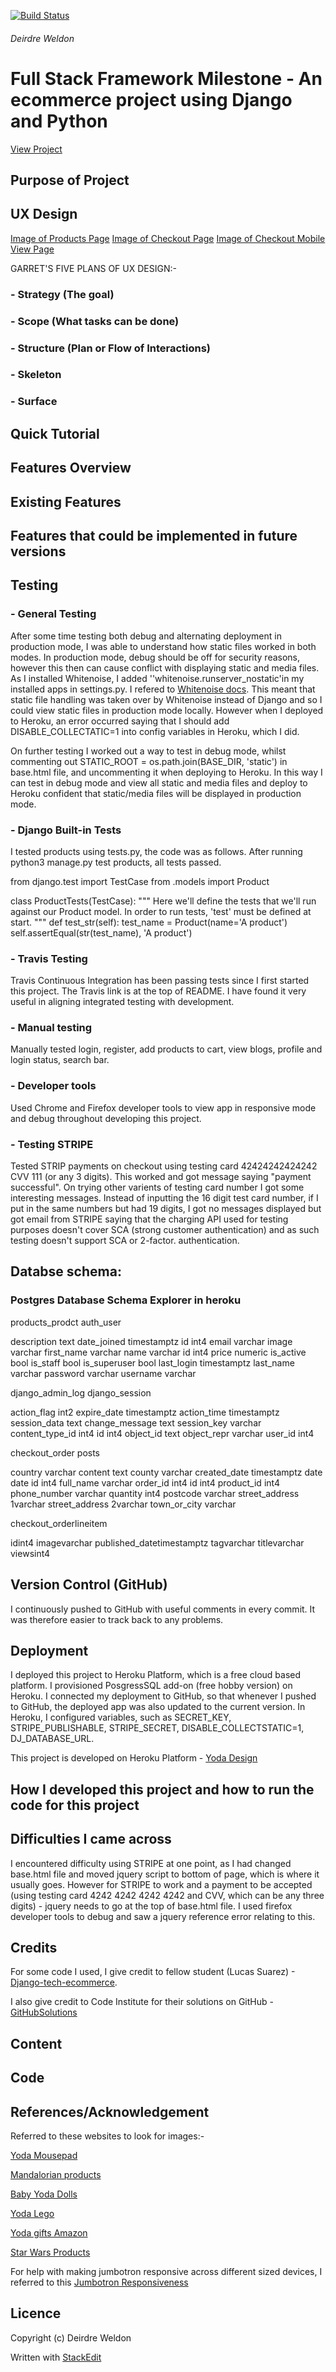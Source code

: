 
[![Build Status](https://travis-ci.org/Deirdre18/yoda-design-ecommerce-app-Milestone4-project.svg?branch=master)](https://travis-ci.org/Deirdre18/yoda-design-ecommerce-app-Milestone4-project)

<h6>Deirdre Weldon</h6>

<h1>Full Stack Framework Milestone - An ecommerce project using Django and Python</h1>

[View Project](https://yoda-design.herokuapp.com/)

## **Purpose of Project**


## **UX Design**

[Image of Products Page](https://github.com/Deirdre18/yoda-design-ecommerce-app-Milestone4-project/blob/master/UX%20Design/Products%20Page.png)
[Image of Checkout Page](https://github.com/Deirdre18/yoda-design-ecommerce-app-Milestone4-project/blob/master/UX%20Design/checkout_mobile_view.png)
[Image of Checkout Mobile View Page](https://github.com/Deirdre18/yoda-design-ecommerce-app-Milestone4-project/blob/master/UX%20Design/checkout_page.png)


GARRET'S FIVE PLANS OF UX DESIGN:-

### - Strategy (The goal)

### - Scope (What tasks can be done)

### - Structure (Plan or Flow of Interactions)

### - Skeleton

### - Surface

## **Quick Tutorial**

## **Features Overview**

## **Existing Features**

## **Features that could be implemented in future versions**

## **Testing**

### - General Testing
After some time testing both debug and alternating deployment in production mode, I was able to understand how static files worked in both modes. In production mode, debug should be off for security reasons, however this then can cause conflict with displaying static and media files. As I installed Whitenoise, I added ''whitenoise.runserver_nostatic'in my installed apps in settings.py. I refered to [Whitenoise docs]("http://whitenoise.evans.io/en/stable/django.html"). This meant that static file handling was taken over by Whitenoise instead of Django and so I could view static files in production mode locally. However when I deployed to Heroku, an error occurred saying that I should add DISABLE_COLLECTATIC=1 into config variables in Heroku, which I did.  

On further testing I worked out a way to test in debug mode, whilst commenting out STATIC_ROOT = os.path.join(BASE_DIR, 'static') in base.html file, and uncommenting it when deploying to Heroku. In this way I can test in debug mode and view all static and media files and deploy to Heroku confident that static/media files will be displayed in production mode.

### - Django Built-in Tests

I tested products using tests.py, the code was as follows. After running python3 manage.py test products, all tests passed.

from django.test import TestCase
from .models import Product

class ProductTests(TestCase):
    """
    Here we'll define the tests that we'll run against our
    Product model. In order to run tests, 'test' must be defined at start.
    """
    def test_str(self):
        test_name = Product(name='A product')
        self.assertEqual(str(test_name), 'A product')

### - Travis Testing

Travis Continuous Integration has been passing tests since I first started this project. The Travis link is at the top of README. I have found it very useful in aligning integrated testing with development.

### - Manual testing

Manually tested login, register, add products to cart, view blogs, profile and login status, search bar.

### - Developer tools

Used Chrome and Firefox developer tools to view app in responsive mode and debug throughout developing this project.

### - Testing STRIPE

Tested STRIP payments on checkout using testing card 42424242424242 CVV 111 (or any 3 digits). This worked and got message saying "payment successful". On trying other varients of testing card number I got some interesting messages. Instead of inputting the 16 digit test card number, if I put in the same numbers but had 19 digits, I got no messages displayed but got email from STRIPE saying that the charging  API used for testing purposes doesn't cover SCA (strong customer authentication) and as such testing doesn't support SCA or 2-factor. authentication.

## **Databse schema**:

### Postgres Database Schema Explorer in heroku

products_prodct                     auth_user

description     text                date_joined      timestamptz
id              int4                email            varchar
image           varchar             first_name       varchar
name            varchar             id               int4
price           numeric             is_active        bool
                                    is_staff         bool
                                    is_superuser     bool
                                    last_login       timestamptz
                                    last_name        varchar
                                    password         varchar
                                    username         varchar

django_admin_log                      django_session

action_flag           int2            expire_date   timestamptz
action_time           timestamptz     session_data  text
change_message        text            session_key   varchar
content_type_id       int4
id                    int4
object_id             text
object_repr           varchar
user_id               int4

checkout_order                        posts

country               varchar         content           text
county                varchar         created_date      timestamptz
date                  date            id                int4
full_name             varchar         order_id          int4
id                    int4            product_id        int4
phone_number          varchar         quantity          int4
postcode              varchar
street_address        1varchar
street_address        2varchar
town_or_city          varchar

checkout_orderlineitem








idint4
imagevarchar
published_datetimestamptz
tagvarchar
titlevarchar
viewsint4

## **Version Control (GitHub)**

I continuously pushed to GitHub with useful comments in every commit. It was therefore easier to track back to any problems.

## **Deployment**

I deployed this project to Heroku Platform, which is a free cloud based platform. I provisioned PosgressSQL add-on (free hobby version) on Heroku. I connected my deployment to GitHub, so that whenever I pushed to GitHub, the deployed app was also updated to the current version. In Heroku, I configured variables, such as SECRET_KEY, STRIPE_PUBLISHABLE, STRIPE_SECRET, DISABLE_COLLECTSTATIC=1, DJ_DATABASE_URL.

This project is developed on Heroku Platform - [Yoda Design](https://yoda-design.herokuapp.com/)

## **How I developed this project and how to run the code for this project**

## **Difficulties I came across**

I encountered difficulty using STRIPE at one point, as I had changed base.html file and moved jquery script to bottom of page, which is where it usually goes. However for STRIPE to work and a payment to be accepted (using testing card 4242 4242 4242 4242 and CVV, which can be any three digits) - jquery needs to go at the top of base.html file. I used firefox developer tools to debug and saw a jquery reference error relating to this.

## **Credits**

For some code I used, I give credit to fellow student (Lucas Suarez) -[Django-tech-ecommerce](https://github.com/Code-Institute-Submissions/django-tech-ecommerce-app).

I also give credit to Code Institute for their solutions on GitHub - [GitHubSolutions](https://github.com/Code-Institute-Submissions/django-tech-ecommerce-app)

## **Content**

## **Code**

## **References/Acknowledgement**
Referred to these websites to look for images:-

[Yoda Mousepad](https://www.amazon.com/Abystyle-STAR-WARS-Mousepad-Yoda/dp/B01BFGCJ38)

[Mandalorian products](https://money.com/baby-yoda-toys-t-shirt-mandalorian-disney-plus/)

[Baby Yoda Dolls](https://www.eonline.com/news/1099401/baby-yoda-dolls-are-here-but-there-s-a-catch)

[Yoda Lego](https://www.lego.com/en-us/kids/sets/star-wars/yoda-495867f9321e4189a2e241fc88bafd3e)

[Yoda gifts Amazon](https://www.amazon.com/slp/yoda-gifts/7hw5autakufk8oo)

[Star Wars Products](https://www.liveabout.com/yoda-in-star-wars-2957947)

For help with making jumbotron responsive across different sized devices, I referred to this [Jumbotron Responsiveness](https://stackoverflow.com/questions/29592302/bootstrap-responsive-jumbotron/50710437)

## Licence
Copyright (c) Deirdre Weldon

Written with [StackEdit](https://stackedit.io/)
